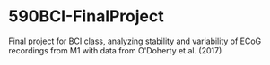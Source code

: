 # 590BCI-FinalProject
Final project for BCI class, analyzing stability and variability of ECoG recordings from M1 with data from O'Doherty et al. (2017)
